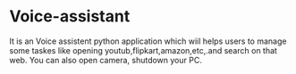 # Voice-assistant
It is an Voice assistent python application which wiil helps users to manage some taskes like opening youtub,flipkart,amazon,etc,.and search on that web. You can also open camera, shutdown your PC.
